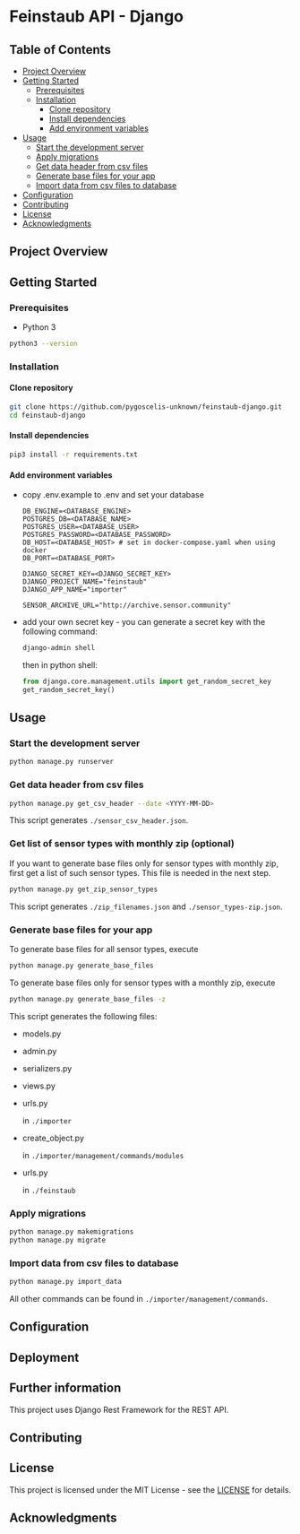# Feinstaub API - Django

## Table of Contents

-   [Project Overview](#project-overview)
-   [Getting Started](#getting-started)
    -   [Prerequisites](#prerequisites)
    -   [Installation](#installation)
        -   [Clone repository](#clone-repository)
        -   [Install dependencies](#install-dependencies)
        -   [Add environment variables](#add-environment-variables)
-   [Usage](#usage)
    -   [Start the development server](#start-the-development-server)
    -   [Apply migrations](#apply-migrations)
    -   [Get data header from csv files](#get-data-header-from-csv-files)
    -   [Generate base files for your app](#generate-base-files-for-your-app)
    -   [Import data from csv files to database](#import-data-from-csv-files-to-database)
-   [Configuration](#configuration)
-   [Contributing](#contributing)
-   [License](#license)
-   [Acknowledgments](#acknowledgments)

## Project Overview

## Getting Started

### Prerequisites
- Python 3
```bash
python3 --version
```

### Installation

#### Clone repository
```bash
git clone https://github.com/pygoscelis-unknown/feinstaub-django.git
cd feinstaub-django
```

#### Install dependencies
```bash
pip3 install -r requirements.txt
```

#### Add environment variables
- copy .env.example to .env and set your database
    ```
    DB_ENGINE=<DATABASE_ENGINE>
    POSTGRES_DB=<DATABASE_NAME>
    POSTGRES_USER=<DATABASE_USER>
    POSTGRES_PASSWORD=<DATABASE_PASSWORD>
    DB_HOST=<DATABASE_HOST> # set in docker-compose.yaml when using docker
    DB_PORT=<DATABASE_PORT>
    
    DJANGO_SECRET_KEY=<DJANGO_SECRET_KEY>
    DJANGO_PROJECT_NAME="feinstaub"
    DJANGO_APP_NAME="importer"
    
    SENSOR_ARCHIVE_URL="http://archive.sensor.community"
    ```
- add your own secret key - you can generate a secret key with the following command:
    ```bash
    django-admin shell
    ```
    then in python shell:
    ```python
    from django.core.management.utils import get_random_secret_key
    get_random_secret_key()
    ```

## Usage
### Start the development server
```bash
python manage.py runserver
```

### Get data header from csv files
```bash
python manage.py get_csv_header --date <YYYY-MM-DD>
```
This script generates `./sensor_csv_header.json`.

### Get list of sensor types with monthly zip (optional)
If you want to generate base files only for sensor types with monthly zip, first get a list of such sensor types. This file is needed in the next step.
```bash
python manage.py get_zip_sensor_types
```
This script generates `./zip_filenames.json` and `./sensor_types-zip.json`.

### Generate base files for your app
To generate base files for all sensor types, execute
```bash
python manage.py generate_base_files
```
To generate base files only for sensor types with a monthly zip, execute
```bash
python manage.py generate_base_files -z
```
This script generates the following files:
- models.py
- admin.py
- serializers.py
- views.py
- urls.py

    in `./importer`

- create_object.py

    in `./importer/management/commands/modules`

- urls.py

    in `./feinstaub`

### Apply migrations
```bash
python manage.py makemigrations
python manage.py migrate
```

### Import data from csv files to database
```bash
python manage.py import_data
```
All other commands can be found in `./importer/management/commands`.

## Configuration

## Deployment

## Further information
This project uses Django Rest Framework for the REST API.

## Contributing

## License

This project is licensed under the MIT License - see the [LICENSE](LICENSE) for details.

## Acknowledgments

